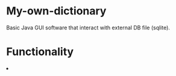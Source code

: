 # My-own-dictionary
Basic Java GUI software that interact with external DB file (sqlite).
<h1>Functionality</h1>
<li>

